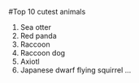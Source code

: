 #Top 10 cutest animals

1. Sea otter
1. Red panda
1. Raccoon 
1. Raccoon dog
1. Axiotl 
1. Japanese dwarf flying squirrel
...
